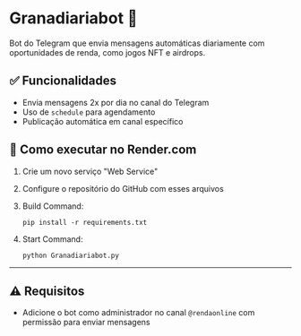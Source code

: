# Granadiariabot 🤖

Bot do Telegram que envia mensagens automáticas diariamente com oportunidades de renda, como jogos NFT e airdrops.

## ✅ Funcionalidades

- Envia mensagens 2x por dia no canal do Telegram
- Uso de `schedule` para agendamento
- Publicação automática em canal específico

## 🚀 Como executar no Render.com

1. Crie um novo serviço "Web Service"
2. Configure o repositório do GitHub com esses arquivos
3. Build Command:  
   ```
   pip install -r requirements.txt
   ```

4. Start Command:  
   ```
   python Granadiariabot.py
   ```

---

## ⚠️ Requisitos

- Adicione o bot como administrador no canal `@rendaonline` com permissão para enviar mensagens
